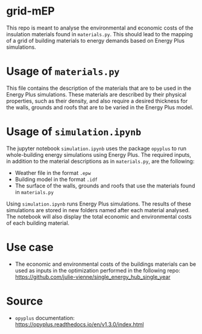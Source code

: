 # grid-mEP
This repo is meant to analyse the environmental and economic costs of the insulation materials found in `materials.py`.
This should lead to the mapping of a grid of building materials to energy demands based on Energy Plus simulations.

# Usage of `materials.py`
This file contains the description of the materials that are to be used in the Energy Plus simulations. 
These materials are described by their physical properties, such as their density, and also require a desired thickness for the walls, grounds and roofs
that are to be varied in the Energy Plus model.

# Usage of `simulation.ipynb`
The jupyter notebook `simulation.ipynb` uses the package `opyplus` to run whole-building energy simulations using Energy Plus.
The required inputs, in addition to the material descriptions as in `materials.py`, are the following:
- Weather file in the format `.epw`
- Building model in the format `.idf`
- The surface of the walls, grounds and roofs that use the materials found in `materials.py`

Using `simulation.ipynb` runs Energy Plus simulations. The results of these simulations are stored in new folders named after each material analysed.
The notebook will also display the total economic and environmental costs of each building material.

# Use case
- The economic and environmental costs of the buildings materials can be used as inputs in the optimization performed in the following repo: 
https://github.com/julie-vienne/single_energy_hub_single_year

# Source
- `opyplus` documentation: https://opyplus.readthedocs.io/en/v1.3.0/index.html 
